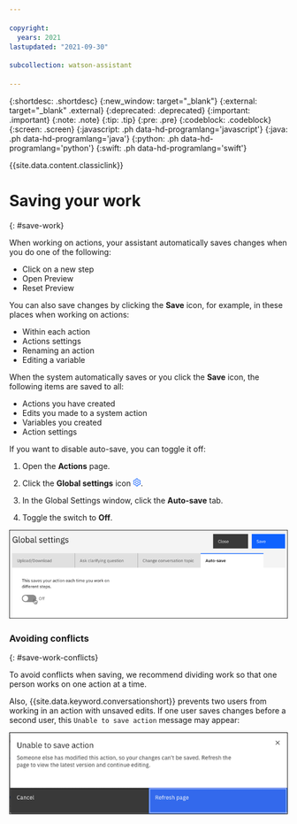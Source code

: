 ```yaml
---

copyright:
  years: 2021
lastupdated: "2021-09-30"

subcollection: watson-assistant

---
```


{:shortdesc: .shortdesc}
{:new_window: target="_blank"}
{:external: target="_blank" .external}
{:deprecated: .deprecated}
{:important: .important}
{:note: .note}
{:tip: .tip}
{:pre: .pre}
{:codeblock: .codeblock}
{:screen: .screen}
{:javascript: .ph data-hd-programlang='javascript'}
{:java: .ph data-hd-programlang='java'}
{:python: .ph data-hd-programlang='python'}
{:swift: .ph data-hd-programlang='swift'}

{{site.data.content.classiclink}}

# Saving your work
{: #save-work}

When working on actions, your assistant automatically saves changes when you do one of the following:

- Click on a new step
- Open Preview
- Reset Preview

You can also save changes by clicking the **Save** icon, for example, in these places when working on actions:

- Within each action
- Actions settings
- Renaming an action
- Editing a variable

When the system automatically saves or you click the **Save** icon, the following items are saved to all:
- Actions you have created
- Edits you made to a system action
- Variables you created
- Action settings

If you want to disable auto-save, you can toggle it off:

1. Open the **Actions** page.

1. Click the **Global settings** icon ![Gear icon](images/gear-icon-blue.png).

1. In the Global Settings window, click the **Auto-save** tab.

1. Toggle the switch to **Off**.

![Auto-save](/images/save-work-auto-save.png)

### Avoiding conflicts
{: #save-work-conflicts}

To avoid conflicts when saving, we recommend dividing work so that one person works on one action at a time.

Also, {{site.data.keyword.conversationshort}} prevents two users from working in an action with unsaved edits. If one user saves changes before a second user, this `Unable to save action` message may appear:

![Unable to save action](images/manage-team-unable-to-save.png)

<!--## Hide in-progress work before publishing
{: #manage-team-hide-work}-->

<!--## Moving a group of actions from one assistant to another
{: #manage-team-moving-actions}

This will be via JSON import/export on the settings page.-->

